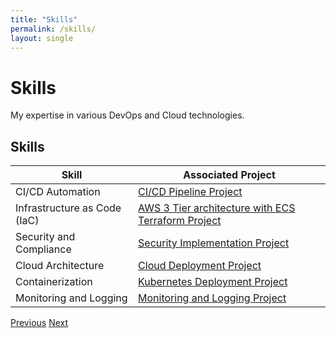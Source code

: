```yaml
---
title: "Skills"
permalink: /skills/
layout: single
---
```


<div class="hero">
  <h1>Skills</h1>
  <p>My expertise in various DevOps and Cloud technologies.</p>
</div>

## Skills

| Skill                       | Associated Project                                                                                         |
|-----------------------------|-----------------------------------------------------------------------------------------------------------|
| CI/CD Automation            | [CI/CD Pipeline Project](https://github.com/m-pasima/CI-CD-Pipeline-Project)                               |
| Infrastructure as Code (IaC)| [AWS 3 Tier architecture with ECS Terraform Project](https://github.com/m-pasima/Aws-terraform-multi-tier-application.git) |
| Security and Compliance     | [Security Implementation Project](https://github.com/m-pasima/Security-Implementation-Project.git)         |
| Cloud Architecture          | [Cloud Deployment Project](https://github.com/m-pasima/Cloud-Deployment-Project.git)                       |
| Containerization            | [Kubernetes Deployment Project](https://github.com/m-pasima/Kubernetes-Deployment-Project.git)             |
| Monitoring and Logging      | [Monitoring and Logging Project](https://github.com/m-pasima/Monitoring-and-Logging-Project.git)           |

<div class="navigation-buttons">
  <a href="{{ site.baseurl }}/about/" class="btn btn-primary">Previous</a>
  <a href="{{ site.baseurl }}/experience/" class="btn btn-primary">Next</a>
</div>
